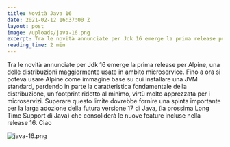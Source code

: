 ```yaml
---
title: Novità Java 16
date: 2021-02-12 16:37:00 Z
layout: post
image: /uploads/java-16.png
excerpt: Tra le novità annunciate per Jdk 16 emerge la prima release per Alpine, una delle distribuzioni maggiormente...
reading_time: 2 min
---
```


Tra le novità annunciate per Jdk 16 emerge la prima release per Alpine, una delle distribuzioni maggiormente usate in ambito microservice. Fino a ora si poteva usare Alpine come immagine base su cui installare una JVM standard, perdendo in parte la caratteristica fondamentale della distribuzione, un footprint ridotto al minimo, virtù molto apprezzata per i microservizi. Superare questo limite dovrebbe fornire una spinta importante per la larga adozione della futura versione 17 di Java, (la prossima Long Time Support di Java) che consoliderà le nuove feature incluse nella release 16.
Ciao

![java-16.png](/uploads/java-16.png)